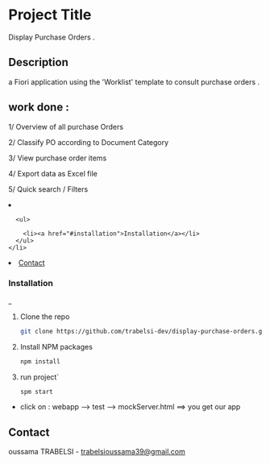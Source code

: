 # Project Title

Display Purchase Orders .

## Description

a Fiori application using the 'Worklist' template to consult purchase orders .

## work done :

1/ Overview of all purchase Orders 

2/ Classify PO according to Document Category  

3/ View purchase order items  

4/ Export data as Excel file 

5/ Quick search / Filters 

 <li>
    
      <ul>
     
        <li><a href="#installation">Installation</a></li>
      </ul>
    </li>

 <li><a href="#contact">Contact</a></li>
 
### Installation

_


1. Clone the repo
   ```sh
   git clone https://github.com/trabelsi-dev/display-purchase-orders.git
   ```
2. Install NPM packages
   ```sh
   npm install
   ```
3. run project`
   ```js
   spm start
   ```

- click on : webapp --> test --> mockServer.html 
==> you get our app


## Contact

oussama TRABELSI -  trabelsioussama39@gmail.com





